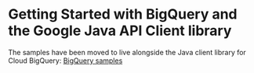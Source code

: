 # Getting Started with BigQuery and the Google Java API Client library

The samples have been moved to live alongside the Java client library for Cloud BigQuery:
[BigQuery samples](https://github.com/googleapis/java-bigquery/tree/main/samples/snippets/src/main/java/com/example/bigquery)
